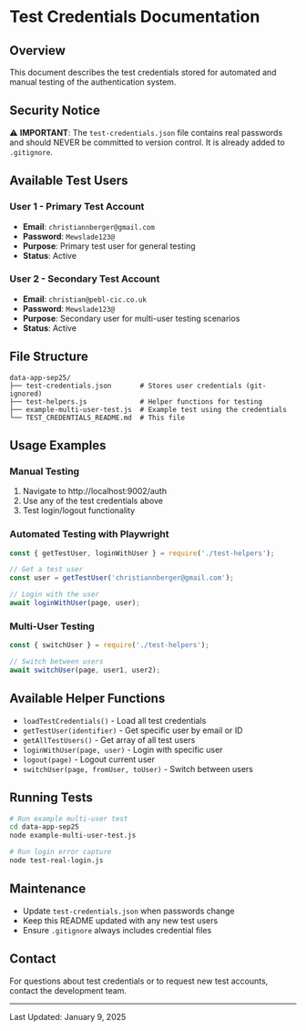 # Test Credentials Documentation

## Overview
This document describes the test credentials stored for automated and manual testing of the authentication system.

## Security Notice
⚠️ **IMPORTANT**: The `test-credentials.json` file contains real passwords and should NEVER be committed to version control. It is already added to `.gitignore`.

## Available Test Users

### User 1 - Primary Test Account
- **Email**: `christiannberger@gmail.com`
- **Password**: `Mewslade123@`
- **Purpose**: Primary test user for general testing
- **Status**: Active

### User 2 - Secondary Test Account  
- **Email**: `christian@pebl-cic.co.uk`
- **Password**: `Mewslade123@`
- **Purpose**: Secondary user for multi-user testing scenarios
- **Status**: Active

## File Structure

```
data-app-sep25/
├── test-credentials.json       # Stores user credentials (git-ignored)
├── test-helpers.js             # Helper functions for testing
├── example-multi-user-test.js  # Example test using the credentials
└── TEST_CREDENTIALS_README.md  # This file
```

## Usage Examples

### Manual Testing
1. Navigate to http://localhost:9002/auth
2. Use any of the test credentials above
3. Test login/logout functionality

### Automated Testing with Playwright

```javascript
const { getTestUser, loginWithUser } = require('./test-helpers');

// Get a test user
const user = getTestUser('christiannberger@gmail.com');

// Login with the user
await loginWithUser(page, user);
```

### Multi-User Testing

```javascript
const { switchUser } = require('./test-helpers');

// Switch between users
await switchUser(page, user1, user2);
```

## Available Helper Functions

- `loadTestCredentials()` - Load all test credentials
- `getTestUser(identifier)` - Get specific user by email or ID
- `getAllTestUsers()` - Get array of all test users
- `loginWithUser(page, user)` - Login with specific user
- `logout(page)` - Logout current user
- `switchUser(page, fromUser, toUser)` - Switch between users

## Running Tests

```bash
# Run example multi-user test
cd data-app-sep25
node example-multi-user-test.js

# Run login error capture
node test-real-login.js
```

## Maintenance

- Update `test-credentials.json` when passwords change
- Keep this README updated with any new test users
- Ensure `.gitignore` always includes credential files

## Contact
For questions about test credentials or to request new test accounts, contact the development team.

---
Last Updated: January 9, 2025
